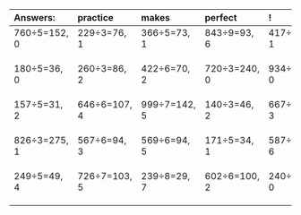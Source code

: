 | Answers: | practice | makes | perfect | ! |
| :--- | :--- | :--- | :--- | :--- |
| 760÷5=152, 0 | 229÷3=76, 1 | 366÷5=73, 1 | 843÷9=93, 6 | 417÷2=208, 1 | 
|   |   |   |   |   | 
|   |   |   |   |   | 
|   |   |   |   |   | 
| 180÷5=36, 0 | 260÷3=86, 2 | 422÷6=70, 2 | 720÷3=240, 0 | 934÷2=467, 0 | 
|   |   |   |   |   | 
|   |   |   |   |   | 
|   |   |   |   |   | 
| 157÷5=31, 2 | 646÷6=107, 4 | 999÷7=142, 5 | 140÷3=46, 2 | 667÷8=83, 3 | 
|   |   |   |   |   | 
|   |   |   |   |   | 
|   |   |   |   |   | 
| 826÷3=275, 1 | 567÷6=94, 3 | 569÷6=94, 5 | 171÷5=34, 1 | 587÷7=83, 6 | 
|   |   |   |   |   | 
|   |   |   |   |   | 
|   |   |   |   |   | 
| 249÷5=49, 4 | 726÷7=103, 5 | 239÷8=29, 7 | 602÷6=100, 2 | 240÷5=48, 0 | 
|   |   |   |   |   | 
|   |   |   |   |   | 
|   |   |   |   |   | 
